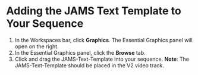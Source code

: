 # Adding the JAMS Text Template to Your Sequence

1. In the Workspaces bar, click **Graphics**. The Essential Graphics panel will open on the right.
2. In the Essential Graphics panel, click the **Browse** tab.
3. Click and drag the JAMS-Text-Template into your sequence. **Note**: The JAMS-Text-Template should be placed in the V2 video track.



